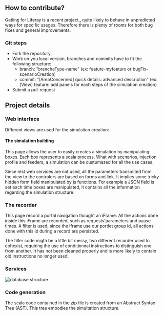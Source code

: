 ## How to contribute?
Gatling for Liferay is a recent project,, quite likely to behave in unpredicted ways for specific usages. Therefore there is plenty of rooms for both bug fixes and general improvements.

### Git steps
  - Fork the repository
  - Work on you local version, branches and commits have to fit the following structure:
      - branch: "brancheType-name" (ex: feature-myfeature or bugFix-scenarioCreation)
      - commit: "[AreaConcerned] quick details: advanced description" (ex: [View] feature: add panels for each steps of the simulation creation)
  - Submit a pull request

## Project details

### Web interface
Different views are used for the simulation creation:

#### The simulation building
This page allows the user to easily creates a simulation by manipulating boxes. Each box represents a scala process. What with scenarios, injection profile and feeders, a simulation can be custumazed for all the use cases.

Since rest web services are not used, all the parameters transmited from the view to the controlers are based on forms and link. It implies some tricky hidden form field manipulated by js functions. For example a JSON field is set each time boxes are manipulated, it contains all the information regarding the simulation structure.

### The recorder
This page record a portal navigation thought an iFrame. All the actions done inside this iFrame are recorded, such as requests'parameters and pause times. A filter is used, since
the iframe use our portlet group id, all actions done with this id during a record are persisted.

The filter code migth be a little bit messy, two different recorder used to cohexist, requiring the use of conditionnal instructions to distinguish one from another. It has not been cleaned properly and is more likely to contain old instructions no longer used.

### Services
![database structure](images/database.uml.png)
### Code generation

The scala code contained in the zip file is created from an Abstract Syntax Tree (AST). This tree  embodies the simultation structure.
